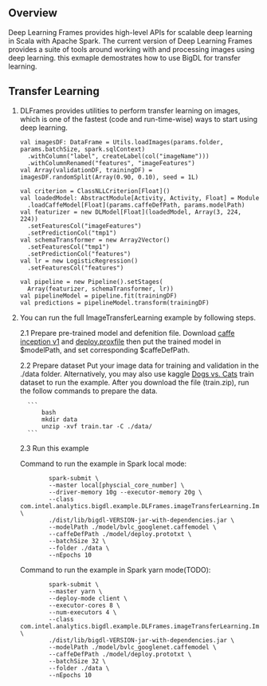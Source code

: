 ## Overview
   Deep Learning Frames provides high-level APIs for scalable deep learning in Scala with Apache Spark.
   The current version of Deep Learning Frames provides a suite of tools around working with and processing images using deep learning. 
   this exmaple demostrates how to use BigDL for transfer learning.

## Transfer Learning 
   1. DLFrames provides utilities to perform transfer learning on images, which is one of the fastest (code and run-time-wise) ways to start using deep learning.             
         
          val imagesDF: DataFrame = Utils.loadImages(params.folder, params.batchSize, spark.sqlContext)
            .withColumn("label", createLabel(col("imageName")))
            .withColumnRenamed("features", "imageFeatures") 
          val Array(validationDF, trainingDF) = imagesDF.randomSplit(Array(0.90, 0.10), seed = 1L)
    
          val criterion = ClassNLLCriterion[Float]()    
          val loadedModel: AbstractModule[Activity, Activity, Float] = Module
            .loadCaffeModel[Float](params.caffeDefPath, params.modelPath)    
          val featurizer = new DLModel[Float](loadedModel, Array(3, 224, 224))
            .setFeaturesCol("imageFeatures")
            .setPredictionCol("tmp1")    
          val schemaTransformer = new Array2Vector()
            .setFeaturesCol("tmp1")
            .setPredictionCol("features") 
          val lr = new LogisticRegression()
            .setFeaturesCol("features")
    
          val pipeline = new Pipeline().setStages(
            Array(featurizer, schemaTransformer, lr))   
          val pipelineModel = pipeline.fit(trainingDF) 
          val predictions = pipelineModel.transform(trainingDF)
         
   2. You can run the full ImageTransferLearning example by following steps.
        
        2.1 Prepare pre-trained model and defenition file.
        Download [caffe inception v1](http://dl.caffe.berkeleyvision.org/bvlc_googlenet.caffemodel) and [deploy.proxfile](https://github.com/BVLC/caffe/blob/master/models/bvlc_googlenet/deploy.prototxt) 
        then put the trained model in $modelPath, and set corresponding $caffeDefPath.
              
        2.2 Prepare dataset
        Put your image data for training and validation in the ./data folder. Alternatively, you may also use kaggle [Dogs vs. Cats](https://www.kaggle.com/c/dogs-vs-cats/data) train dataset to run the example. After you download the file (train.zip), run the follow commands to prepare the data.
    
            ```
                bash
                mkdir data
                unzip -xvf train.tar -C ./data/
            ```
  
        2.3 Run this example

        Command to run the example in Spark local mode:
        ```
                spark-submit \
                --master local[physcial_core_number] \
                --driver-memory 10g --executor-memory 20g \
                --class com.intel.analytics.bigdl.example.DLFrames.imageTransferLearning.ImageTransferLearning \
                ./dist/lib/bigdl-VERSION-jar-with-dependencies.jar \
                --modelPath ./model/bvlc_googlenet.caffemodel \
                --caffeDefPath ./model/deploy.prototxt \
                --batchSize 32 \
                --folder ./data \
                --nEpochs 10                
        ```

        Command to run the example in Spark yarn mode(TODO):
        ```
                spark-submit \
                --master yarn \
                --deploy-mode client \
                --executor-cores 8 \
                --num-executors 4 \
                --class com.intel.analytics.bigdl.example.DLFrames.imageTransferLearning.ImageTransferLearning \
                ./dist/lib/bigdl-VERSION-jar-with-dependencies.jar \
                --modelPath ./model/bvlc_googlenet.caffemodel \
                --caffeDefPath ./model/deploy.prototxt \
                --batchSize 32 \
                --folder ./data \
                --nEpochs 10               
        ```
